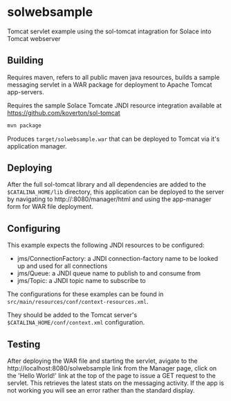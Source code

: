 # solwebsample
Tomcat servlet example using the sol-tomcat intagration for Solace into Tomcat webserver

## Building

Requires maven, refers to all public maven java resources, 
builds a sample messaging servlet in a WAR package for deployment 
to Apache Tomcat app-servers.

Requires the sample Solace Tomcate JNDI resource integration available 
at https://github.com/koverton/sol-tomcat

```bash
mvn package
```

Produces `target/solwebsample.war` that can be deployed to Tomcat 
via it's application manager.

## Deploying 

After the full sol-tomcat library and all dependencies are added 
to the `$CATALINA_HOME/lib` directory, this application can be 
deployed to the server by navigating to http://<server>:8080/manager/html
and using the app-manager form for WAR file deployment.

## Configuring

This example expects the following JNDI resources to be configured:

* jms/ConnectionFactory: a JNDI connection-factory name to be looked up and used for all connections
* jms/Queue: a JNDI queue name to publish to and consume from
* jms/Topic: a JNDI topic name to subscribe to

The configurations for these examples can be found in `src/main/resources/conf/context-resources.xml`.

They should be added to the Tomcat server's `$CATALINA_HOME/conf/context.xml` configuration.

## Testing 

After deploying the WAR file and starting the servlet, avigate to the http://localhost:8080/solwebsample 
link from the Manager page, click on the 'Hello World!' link at the top of the page to issue a GET 
request to the servlet. This retrieves the latest stats on the messaging activity. If the app is not 
working you will see an error rather than the standard display.